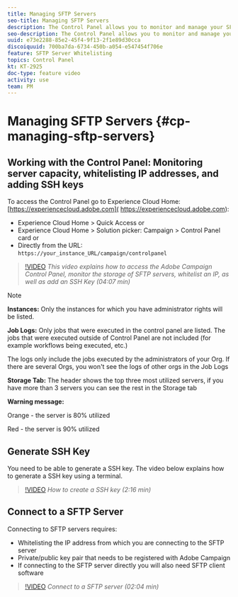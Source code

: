 ```yaml
---
title: Managing SFTP Servers
seo-title: Managing SFTP Servers
description: The Control Panel allows you to monitor and manage your SFTP storage by instance and whitelist IP addresses.
seo-description: The Control Panel allows you to monitor and manage your SFTP storage by instance and whitelist IP addresses.
uuid: e73e2288-85e2-45f4-9f13-2f1e89d30cca
discoiquuid: 700ba7da-6734-450b-a054-e547454f706e
feature: SFTP Server Whitelisting
topics: Control Panel
kt: KT-2925
doc-type: feature video
activity: use
team: PM
---
```


# Managing SFTP Servers {#cp-managing-sftp-servers}

## Working with the Control Panel: Monitoring server capacity, whitelisting IP addresses, and adding SSH keys

To access the Control Panel go to Experience Cloud Home: [https://experiencecloud.adobe.com]( https://experiencecloud.adobe.com):

* Experience Cloud Home > Quick Access
  or
* Experience Cloud Home > Solution picker: Campaign > Control Panel card
  or
* Directly from the URL: `https://your_instance_URL/campaign/controlpanel`

>[!VIDEO](https://video.tv.adobe.com/v/27270?quality=12)
*This video explains how to access the Adobe Campaign Control Panel, monitor the storage of SFTP servers, whitelist an IP, as well as add an SSH Key (04:07 min)*

>[!NOTE]
>
>**Instances:** Only the instances for which you have administrator rights will be listed. 
>
>**Job Logs:** Only jobs that were executed in the control panel are listed. The jobs that were executed outside of Control Panel are not included (for example workflows being executed, etc.)
>
>The logs only include the jobs executed by the administrators of your Org. If there are several Orgs, you won't see the logs of other orgs in the Job Logs
>
>**Storage Tab:** The header shows the top three most utilized servers, if you have more than 3 servers you can see the rest in the Storage tab
>
>**Warning message:**
>
>Orange - the server is 80% utilized
>
>Red - the server is 90% utilized 

## Generate SSH Key

You need to be able to generate a SSH key. The video below explains how to generate a SSH key using a terminal.

>[!VIDEO](https://video.tv.adobe.com/v/27259?quality=12)
*How to create a SSH key (2:16 min)*

## Connect to a SFTP Server

Connecting to SFTP servers requires:

* Whitelisting the IP address from which you are connecting to the SFTP server  
* Private/public key pair that needs to be registered with Adobe Campaign
* If connecting to the SFTP server directly you will also need SFTP client software

>[!VIDEO](https://video.tv.adobe.com/v/27263?quality=12)
*Connect to a SFTP server (02:04 min)*
